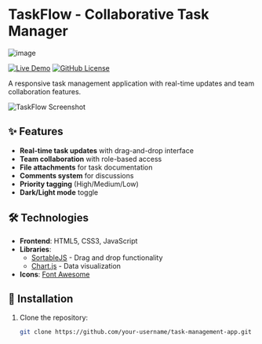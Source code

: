 # TaskFlow - Collaborative Task Manager
![image](https://github.com/user-attachments/assets/f35cc7b6-c2cb-44e2-afa2-66e86585b219)

[![Live Demo](https://img.shields.io/badge/demo-live-brightgreen)](https://your-username.github.io/task-management-app)
[![GitHub License](https://img.shields.io/github/license/your-username/task-management-app)](LICENSE)

A responsive task management application with real-time updates and team collaboration features.

![TaskFlow Screenshot]([screenshot.png](https://github.com/user-attachments/assets/f35cc7b6-c2cb-44e2-afa2-66e86585b219)) 

## ✨ Features

- **Real-time task updates** with drag-and-drop interface
- **Team collaboration** with role-based access
- **File attachments** for task documentation
- **Comments system** for discussions
- **Priority tagging** (High/Medium/Low)
- **Dark/Light mode** toggle

## 🛠️ Technologies

- **Frontend**: HTML5, CSS3, JavaScript
- **Libraries**: 
  - [SortableJS](https://sortablejs.github.io/Sortable/) - Drag and drop functionality
  - [Chart.js](https://www.chartjs.org/) - Data visualization
- **Icons**: [Font Awesome](https://fontawesome.com/)

## 🚀 Installation

1. Clone the repository:
   ```bash
   git clone https://github.com/your-username/task-management-app.git
